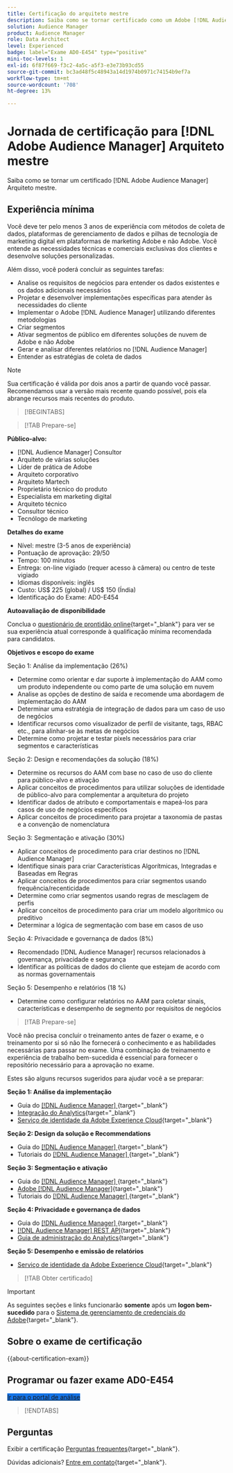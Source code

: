 ```yaml
---
title: Certificação do arquiteto mestre
description: Saiba como se tornar certificado como um Adobe [!DNL Audience Manager] Arquiteto mestre.
solution: Audience Manager
product: Audience Manager
role: Data Architect
level: Experienced
badge: label="Exame AD0-E454" type="positive"
mini-toc-levels: 1
exl-id: 6f87f669-f3c2-4a5c-a5f3-e3e73b93cd55
source-git-commit: bc3ad48f5c48943a14d1974b0971c74154b9ef7a
workflow-type: tm+mt
source-wordcount: '708'
ht-degree: 13%

---
```


# Jornada de certificação para [!DNL Adobe Audience Manager] Arquiteto mestre

Saiba como se tornar um certificado [!DNL Adobe Audience Manager] Arquiteto mestre.

## Experiência mínima

Você deve ter pelo menos 3 anos de experiência com métodos de coleta de dados, plataformas de gerenciamento de dados e pilhas de tecnologia de marketing digital em plataformas de marketing Adobe e não Adobe. Você entende as necessidades técnicas e comerciais exclusivas dos clientes e desenvolve soluções personalizadas.

Além disso, você poderá concluir as seguintes tarefas:

* Analise os requisitos de negócios para entender os dados existentes e os dados adicionais necessários
* Projetar e desenvolver implementações específicas para atender às necessidades do cliente
* Implementar o Adobe [!DNL Audience Manager] utilizando diferentes metodologias
* Criar segmentos
* Ativar segmentos de público em diferentes soluções de nuvem de Adobe e não Adobe
* Gerar e analisar diferentes relatórios no [!DNL Audience Manager]
* Entender as estratégias de coleta de dados

>[!NOTE]
>
>Sua certificação é válida por dois anos a partir de quando você passar. Recomendamos usar a versão mais recente quando possível, pois ela abrange recursos mais recentes do produto.

>[!BEGINTABS]

>[!TAB Prepare-se]

**Público-alvo:**

* [!DNL Audience Manager] Consultor
* Arquiteto de várias soluções
* Líder de prática de Adobe
* Arquiteto corporativo
* Arquiteto Martech
* Proprietário técnico do produto
* Especialista em marketing digital
* Arquiteto técnico
* Consultor técnico
* Tecnólogo de marketing

**Detalhes do exame**

* Nível: mestre (3-5 anos de experiência)
* Pontuação de aprovação: 29/50
* Tempo: 100 minutos
* Entrega: on-line vigiado (requer acesso à câmera) ou centro de teste vigiado
* Idiomas disponíveis: inglês
* Custo: US$ 225 (global) / US$ 150 (Índia)
* Identificação do Exame: AD0-E454

**Autoavaliação de disponibilidade**

Conclua o [questionário de prontidão online](https://scorpion.caveon.com/launchpad/ad-q-e407-readiness-questionnaire-for-adobe-target-architect-master-exam-copy-b5z40t/ad-q-e454-readiness-questionnaire-for-adobe-audience-manager-architect-master){target="_blank"} para ver se sua experiência atual corresponde à qualificação mínima recomendada para candidatos.

**Objetivos e escopo do exame**

Seção 1: Análise da implementação (26%)

* Determine como orientar e dar suporte à implementação do AAM como um produto independente ou como parte de uma solução em nuvem
* Analise as opções de destino de saída e recomende uma abordagem de implementação do AAM
* Determinar uma estratégia de integração de dados para um caso de uso de negócios
* Identificar recursos como visualizador de perfil de visitante, tags, RBAC etc., para alinhar-se às metas de negócios
* Determine como projetar e testar pixels necessários para criar segmentos e características

Seção 2: Design e recomendações da solução (18%)

* Determine os recursos do AAM com base no caso de uso do cliente para público-alvo e ativação
* Aplicar conceitos de procedimentos para utilizar soluções de identidade de público-alvo para complementar a arquitetura do projeto
* Identificar dados de atributo e comportamentais e mapeá-los para casos de uso de negócios específicos
* Aplicar conceitos de procedimento para projetar a taxonomia de pastas e a convenção de nomenclatura

Seção 3: Segmentação e ativação (30%)

* Aplicar conceitos de procedimento para criar destinos no [!DNL Audience Manager]
* Identifique sinais para criar Características Algorítmicas, Integradas e Baseadas em Regras
* Aplicar conceitos de procedimentos para criar segmentos usando frequência/recenticidade
* Determine como criar segmentos usando regras de mesclagem de perfis
* Aplicar conceitos de procedimento para criar um modelo algorítmico ou preditivo
* Determinar a lógica de segmentação com base em casos de uso

Seção 4: Privacidade e governança de dados (8%)

* Recomendado [!DNL Audience Manager] recursos relacionados à governança, privacidade e segurança
* Identificar as políticas de dados do cliente que estejam de acordo com as normas governamentais

Seção 5: Desempenho e relatórios (18 %)

* Determine como configurar relatórios no AAM para coletar sinais, características e desempenho de segmento por requisitos de negócios

>[!TAB Prepare-se]

Você não precisa concluir o treinamento antes de fazer o exame, e o treinamento por si só não lhe fornecerá o conhecimento e as habilidades necessárias para passar no exame. Uma combinação de treinamento e experiência de trabalho bem-sucedida é essencial para fornecer o repositório necessário para a aprovação no exame.

Estes são alguns recursos sugeridos para ajudar você a se preparar:

**Seção 1: Análise da implementação**

* Guia do [[!DNL Audience Manager] ](https://docs.adobe.com/content/help/pt-BR/experience-cloud/user-guides/home.translate.html){target="_blank"}
* [Integração do Analytics](https://experienceleague.adobe.com/docs/analytics/integration/home.html?lang=pt-BR){target="_blank"}
* [Serviço de identidade da Adobe Experience Cloud](https://experienceleague.adobe.com/docs/id-service/using/home.html?lang=pt-BR){target="_blank"}

**Seção 2: Design da solução e Recommendations**

* Guia do [[!DNL Audience Manager] ](https://docs.adobe.com/content/help/pt-BR/experience-cloud/user-guides/home.translate.html){target="_blank"}
* Tutoriais do [[!DNL Audience Manager] ](https://docs.adobe.com/content/help/pt-BR/experience-cloud/user-guides/home.translate.html){target="_blank"}

**Seção 3: Segmentação e ativação**

* Guia do [[!DNL Audience Manager] ](https://docs.adobe.com/content/help/pt-BR/experience-cloud/user-guides/home.translate.html){target="_blank"}
* [Adobe [!DNL Audience Manager]](https://experienceleaguecommunities.adobe.com/t5/adobe-audience-manager/ct-p/adobe-audience-manager-community?profile.language=pt){target="_blank"}
* Tutoriais do [[!DNL Audience Manager] ](https://docs.adobe.com/content/help/pt-BR/experience-cloud/user-guides/home.translate.html){target="_blank"}

**Seção 4: Privacidade e governança de dados**

* Guia do [[!DNL Audience Manager] ](https://docs.adobe.com/content/help/pt-BR/experience-cloud/user-guides/home.translate.html){target="_blank"}
* [[!DNL Audience Manager] REST API](https://bank.demdex.com/portal/swagger/index.html#/Segments%20API){target="_blank"}
* [Guia de administração do Analytics](https://experienceleague.adobe.com/docs/analytics/admin/home.html?lang=pt-BR){target="_blank"}

**Seção 5: Desempenho e emissão de relatórios**

* [Serviço de identidade da Adobe Experience Cloud](https://experienceleague.adobe.com/docs/id-service/using/home.html?lang=pt-BR){target="_blank"}

>[!TAB Obter certificado]

>[!IMPORTANT]
>
>As seguintes seções e links funcionarão **somente** após um **logon bem-sucedido** para o [Sistema de gerenciamento de credenciais do Adobe](https://www.certmetrics.com/adobe){target="_blank"}.



## Sobre o exame de certificação

{{about-certification-exam}}

## Programar ou fazer exame AD0-E454

<a href="https://www.certmetrics.com/adobe/candidate/examity_sso.aspx?eid=AD0-E454" target="_blank" class="spectrum-Button spectrum-Button--fill spectrum-Button--accent spectrum-Button--sizeM is-margin-bottom-big-big at-element-click-tracking" style="background-color:#1473E6">

<span class="spectrum-Button-label has-no-wrap">
   Ir para o portal de análise
</span>
</a>

>[!ENDTABS]

## Perguntas

Exibir a certificação [Perguntas frequentes](https://experienceleague.adobe.com/docs/certification/certification/faq.html){target="_blank"}.

Dúvidas adicionais? [Entre em contato](mailto:certif@adobe.com){target="_blank"}.
